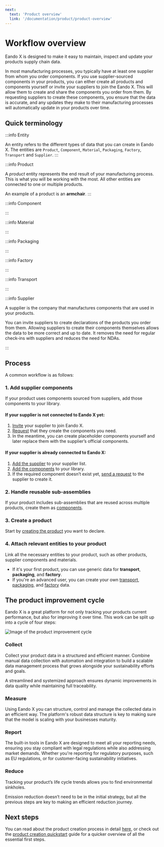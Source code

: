 ```yaml
---
next:
  text: 'Product overview'
  link: '/documentation/product/product-overview'
---
```


# Workflow overview

Eando X is designed to make it easy to maintain, inspect and update your products supply chain data.

In most manufacturing processes, you typically have at least one supplier from whom you order components. If you use supplier-sourced components in your products, you can either create all products and components yourself or invite your suppliers to join the Eando X. This will allow them to create and share the components you order from them. By requesting suppliers to create these components, you ensure that the data is accurate, and any updates they make to their manufacturing processes will automatically update in your products over time.

## Quick terminology

:::info Entity

An entity refers to the different types of data that you can create in Eando X. The entities are `Product`, `Component`, `Material`, `Packaging`, `Factory`, `Transport` and `Supplier`.
:::

:::info Product

A _product_ entity represents the end result of your manufacturing process. This is what you will be working with the most. All other entities are connected to one or multiple products.

An example of a product is an **armchair**.
:::

:::info Component

<!--@include: ../__partials/component-explanation.md -->
:::

:::info Material

<!--@include: ../__partials/material-explanation.md -->

:::

:::info Packaging

<!--@include: ../__partials/packaging-explanation.md -->

:::

:::info Factory

<!--@include: ../__partials/factory-explanation.md -->
:::

:::info Transport

<!--@include: ../__partials/transport-explanation.md -->
:::

:::info Supplier

A supplier is the company that manufactures components that are used in your products.

You can invite suppliers to create declarations of the products you order from them. Allowing suppliers to create their components themselves allows the data to be more correct and up to date. It removes the need for regular check-ins with suppliers and reduces the need for NDAs.

:::

## Process

A common workflow is as follows:

### 1. Add supplier components
If your product uses components sourced from suppliers, add those components to your library.

#### If your supplier is not connected to Eando X yet:
1. [Invite](/documentation/supplier/inviting-a-supplier) your supplier to join Eando X.
2. [Request](/documentation/supplier/creating-a-product-request) that they create the components you need.
3. In the meantime, you can create placeholder components yourself and later replace them with the supplier’s official components.

#### If your supplier is already connected to Eando X:
1. [Add the supplier](/documentation/supplier/adding-a-supplier) to your supplier list.
2. [Add the components](/documentation/supplier/accessing-supplier-products) to your library.
3. If the required component doesn’t exist yet, [send a request](/documentation/supplier/creating-a-product-request) to the supplier to create it.

### 2. **Handle reusable sub-assemblies**
If your product includes sub-assemblies that are reused across multiple products, create them as [components](/documentation/component/component-overview).

### 3. **Create a product**
Start by [creating the product](/documentation/product/creating-a-product) you want to declare.

### 4. **Attach relevant entities to your product**
Link all the necessary entities to your product, such as other products, supplier components and materials.

- If it's your first product, you can use generic data for **transport**, **packaging**, and **factory**.
- If you're an advanced user, you can create your own [transport](/documentation/transport/transport-overview), [packaging](/documentation/packaging/packaging-overview), and [factory](/documentation/factory/factory-overview) data.


## The product improvement cycle
Eando X is a great platform for not only tracking your products current performance, but also for improving it over time. This work can be split up into a cycle of four steps:

![Image of the product improvement cycle](/images/getting-started/cycle.jpg)

### Collect
Collect your product data in a structured and efficient manner. Combine manual data collection with automation and integration to build a scalable data management process that grows alongside your sustainability efforts and goals.

A streamlined and systemized approach ensures dynamic improvements in data quality while maintaining full traceability.

### Measure
Using Eando X you can structure, control and manage the collected data in an efficient way. The platform's robust data structure is key to making sure that the model is scaling with your businesses maturity.

### Report
The built-in tools in Eando X are designed to meet all your reporting needs, ensuring you stay compliant with legal regulations while also addressing market demands. Whether you're reporting for regulatory purposes, such as EU regulations, or for customer-facing sustainability initiatives.

### Reduce
Tracking your product’s life cycle trends allows you to find environmental sinkholes.

Emission reduction doesn’t need to be in the initial strategy, but all the previous steps are key to making an efficient reduction journey.

## Next steps

You can read about the product creation process in detail [here](/documentation/product/product-overview), or check out the [product creation quickstart](/documentation/guides/creating-your-first-product) guide for a quicker overview of all the essential first steps.
